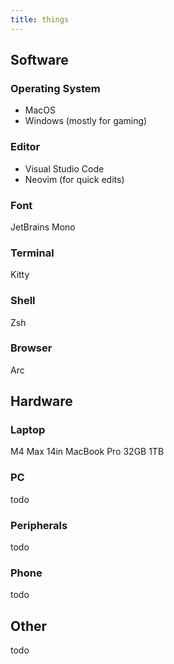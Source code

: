 ```yaml
---
title: things
---
```


## Software

### Operating System

- MacOS
- Windows (mostly for gaming)

### Editor

- Visual Studio Code
- Neovim (for quick edits)

### Font

JetBrains Mono

### Terminal

Kitty

### Shell

Zsh

### Browser

Arc

## Hardware

### Laptop

M4 Max 14in MacBook Pro 32GB 1TB

### PC

todo

### Peripherals

todo

### Phone

todo

## Other

todo
